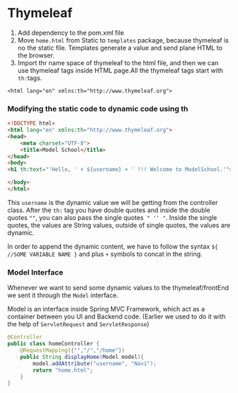 # Thymeleaf

1. Add dependency to the pom.xml file
2. Move `home.html` from Static to `templates` package, because thymeleaf is no the static file. Templates generate a
   value and send plane HTML to the browser.
3. Import thr name space of thymeleaf to the html file, and then we can use thymeleaf tags inside HTML page.All the
   thymeleaf tags start with `th:`tags.

````
<html lang="en" xmlns:th="http://www.thymeleaf.org">
````

### Modifying the static code to dynamic code using th

````html
<!DOCTYPE html>
<html lang="en" xmlns:th="http://www.thymeleaf.org">
<head>
    <meta charset="UTF-8">
    <title>Model School</title>
</head>
<body>
<h1 th:text="'Hello, ' + ${username} + ' !!! Welcome to ModelSchool.'"></h1>

</body>
</html>
````

This `username` is the dynamic value we will be getting from the controller class. After the `th:` tag you have double
quotes and inside the double quotes `""`, you can also pass the single quotes` " '' "`. Inside the single quotes, the
values are String values, outside of single quotes, the values are dynamic. <br>

In order to append the dynamic content, we have to follow the syntax `${ //SOME VARIABLE NAME }` and plus `+` symbols to
concat in the string.

### Model Interface

Whenever we want to send some dynamic values to the thymeleaf/frontEnd we sent it through the `Model` interface. <br>

Model is an interface inside Spring MVC Framework, which act as a container between you UI and Backend code. (Earlier
we used to do it with the help of `ServletRequest` and `ServletResponse`)

````java
@Controller
public class homeController {
    @RequestMapping({"","/","/home"})
    public String displayHome(Model model){
        model.addAttribute("username", "Navi");
        return "home.html";
    }
}
````
